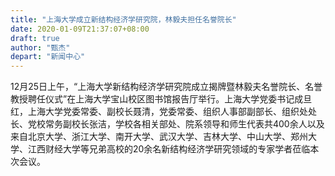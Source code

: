 ```yaml
---
title: "上海大学成立新结构经济学研究院，林毅夫担任名誉院长"
date: 2020-01-09T21:37:07+08:00
draft: true
author: "甄杰"
depart: "新闻中心"
---
```


12月25日上午，“上海大学新结构经济学研究院成立揭牌暨林毅夫名誉院长、名誉教授聘任仪式”在上海大学宝山校区图书馆报告厅举行。上海大学党委书记成旦红，上海大学党委常委、副校长聂清，党委常委、组织人事部副部长、组织处处长、党校常务副校长张洁，学校各相关部处、院系领导和师生代表共400余人以及来自北京大学、浙江大学、南开大学、武汉大学、吉林大学、中山大学、郑州大学、江西财经大学等兄弟高校的20余名新结构经济学研究领域的专家学者莅临本次会议。